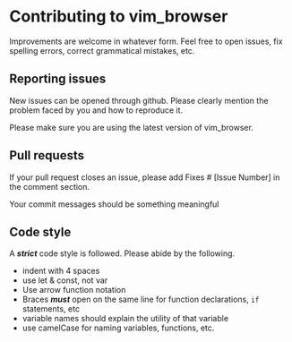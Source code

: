 # Contributing to vim_browser

Improvements are welcome in whatever form. Feel free to open issues, fix spelling errors, correct grammatical mistakes, etc.

## Reporting issues

New issues can be opened through github. Please clearly mention the problem faced by you and how to reproduce it.

Please make sure you are using the latest version of vim_browser.

## Pull requests

If your pull request closes an issue, please add Fixes # [Issue Number] in the comment section.

Your commit messages should be something meaningful

## Code style

A _**strict**_ code style is followed.
Please abide by the following.

- indent with 4 spaces
- use let & const, not var
- Use arrow function notation
- Braces _**must**_ open on the same line for function declarations, `if` statements, etc
- variable names should explain the utility of that variable
- use camelCase for naming variables, functions, etc.
